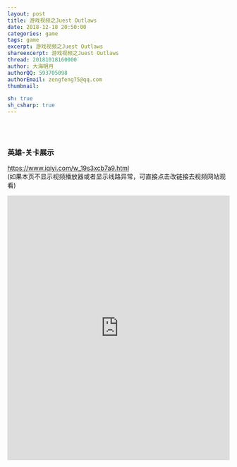 ```yaml
---
layout: post
title: 游戏视频之Juest Outlaws
date: 2018-12-18 20:50:00
categories: game
tags: game
excerpt: 游戏视频之Juest Outlaws
shareexcerpt: 游戏视频之Juest Outlaws
thread: 20181018160000
author: 大海明月
authorQQ: 593705098
authorEmail: zengfeng75@qq.com
thumbnail: 

sh: true
sh_csharp: true
---
```





<br>
<br>

### 英雄-关卡展示


<a href="https://www.iqiyi.com/w_19s3xcb7a9.html" target="_blank">https://www.iqiyi.com/w_19s3xcb7a9.html</a> <br>
(如果本页不显示视频播放器或者显示线路异常，可直接点击改链接去视频网站观看)<br>


<p><iframe src="http://open.iqiyi.com/developer/player_js/coopPlayerIndex.html?vid=4dff963401d66f1e76ea7d4d8dff9a25&tvId=29482991309&accessToken=2.f22860a2479ad60d8da7697274de9346&appKey=3955c3425820435e86d0f4cdfe56f5e7&appId=1368&height=100%&width=100%" frameborder="0" allowfullscreen="true" width="100%" height="600"></iframe></p>